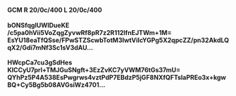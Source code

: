 #### GCM R 20/0c/400 L 20/0c/400
**bONSfqglUWlDueKE**<br/>**/c5pa0hVii5VoZqgZyvwRf8pR7z2R112lfnEJTWm+1M=**<br/>**EsYU18eaTfQSse/FPwSTZScwbTotM3lwtViIcYGPg5X2qpcZZ/pn32AkdLQqX2/Gdi7mNf3Sc1sV3dAU...**<br/><br/>
**HWcpCa7cu3gSdHes**<br/>**KlCCyU7prl+TMJGuSNgft+3EzZvKC7yVWM76tGs37mU=**<br/>**QYhPz5P4A538EsPwgrws4vztPdP7EBdzP5jGF8NXfQFTslaPREo3x+kgwBQ+Cy5Bg5b08AVGsiWz4701...**